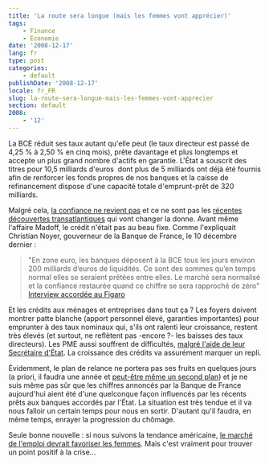 ```yaml
---
title: 'La route sera longue (mais les femmes vont apprécier)'
tags:
    - Finance
    - Economie
date: '2008-12-17'
lang: fr
type: post
categories:
    - default
publishDate: '2008-12-17'
locale: fr_FR
slug: la-route-sera-longue-mais-les-femmes-vont-apprecier
section: default
2008:
    - '12'
---
```


La BCE réduit ses taux autant qu'elle peut (le taux directeur est passé de 4,25 % à 2,50 % en cinq mois), prête davantage et plus longtemps et accepte un plus grand nombre d'actifs en garantie. L'État a souscrit des titres pour 10,5 milliards d'euros  dont plus de 5 milliards ont déjà été fournis afin de renforcer les fonds propres de nos banques et la caisse de refinancement dispose d'une capacité totale d'emprunt-prêt de 320 milliards.

Malgré cela, [la confiance ne revient pas](http://www.agefi.fr/articles/la-defiance-persiste-entre-les-banques-indique-la-bce-1057818.html) et ce ne sont pas les [récentes découvertes transatlantiques](http://tempsreel.nouvelobs.com/?xtmc=madoff&amp;xtcr=4) qui vont changer la donne. Avant même l'affaire Madoff, le crédit n'était pas au beau fixe. Comme l'expliquait Christian Noyer, gouverneur de la Banque de France, le 10 décembre dernier&nbsp;:

> "En zone euro, les banques déposent à la BCE tous les jours environ 200 milliards d’euros de liquidités. Ce sont des sommes qu’en temps normal elles se seraient prêtées entre elles. Le marché sera normalisé et la confiance restaurée quand ce chiffre se sera rapproché de zéro"  
> [Interview accordée au Figaro](http://www.lefigaro.fr/economie/2008/12/10/04001-20081210ARTFIG00545-les-banques-francaises-sont-solides-.php)

Et les crédits aux ménages et entreprises dans tout ça&nbsp;? Les foyers doivent montrer patte blanche (apport personnel élevé, garanties importantes) pour emprunter à des taux nominaux qui, s'ils ont ralenti leur croissance, restent très élevés (et surtout, ne reflètent pas -encore&nbsp;?- les baisses des taux directeurs). Les PME aussi souffrent de difficultés, [malgré l'aide de leur Secrétaire d'État](http://tempsreel.nouvelobs.com/). La croissance des crédits va assurément marquer un repli.

Évidemment, le plan de relance ne portera pas ses fruits en quelques jours (a priori, il faudra une année et [peut-être même un second plan](http://www.lefigaro.fr/politique/2008/12/17/01002-20081217ARTFIG00050-la-relance-unique-priorite-de-l-elysee-en-.php)) et je ne suis même pas sûr que les chiffres annoncés par la Banque de France aujourd'hui aient été d'une quelconque façon influencés par les récents prêts aux banques accordés par l'État. La situation est très tendue et il va nous falloir un certain temps pour nous en sortir. D'autant qu'il faudra, en même temps, enrayer la progression du chômage.

Seule bonne nouvelle&nbsp;: si nous suivons la tendance américaine, [le marché de l'emploi devrait favoriser les femmes](http://www.antagoniste.net/2008/12/16/la-recession-a-t-elle-un-sexe/). Mais c'est vraiment pour trouver un point positif à la crise…